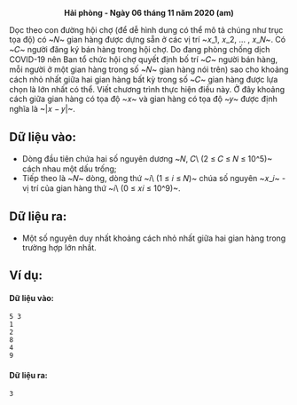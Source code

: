 **<center>Hải phòng - Ngày 06 tháng 11 năm 2020 (am)</center>**

Dọc theo con đường hội chợ (để dễ hình dung có thể mô tả chúng như trục tọa độ) có ~𝑁~ gian hàng được dựng sẵn ở các vị trí ~𝑥_1, 𝑥_2, … , 𝑥_𝑁~. Có ~𝐶~ người đăng ký bán hàng trong hội chợ. Do đang phòng chống dịch COVID-19 nên Ban tổ chức hội chợ quyết định bố trí ~𝐶~ người bán hàng, mỗi người ở một gian hàng trong số ~𝑁~ gian hàng nói trên) sao cho khoảng cách nhỏ nhất giữa hai gian hàng bất kỳ trong số ~𝐶~ gian hàng được lựa chọn là lớn nhất có thể. Viết chương trình thực hiện điều này. Ở đây khoảng cách giữa gian hàng có tọa độ ~𝑥~ và gian hàng có tọa độ ~𝑦~ được định nghĩa là ~|𝑥 − 𝑦|~.

## Dữ liệu vào:
- Dòng đầu tiên chứa hai số nguyên dương ~𝑁, 𝐶\ (2 ≤ 𝐶 ≤ 𝑁 ≤ 10^5)~ cách nhau một dấu trống;
- Tiếp theo là ~𝑁~ dòng, dòng thứ ~𝑖\ (1 ≤ 𝑖 ≤ 𝑁)~ chúa số nguyên ~𝑥_𝑖~ - vị trí của gian hàng thứ ~𝑖\ (0 ≤ 𝑥𝑖 ≤ 10^9)~.

## Dữ liệu ra:
- Một số nguyên duy nhất khoảng cách nhỏ nhất giữa hai gian hàng trong trường hợp lớn nhất.

## Ví dụ:
#### Dữ liệu vào:
```
5 3
1
2
8
4
9
```

#### Dữ liệu ra:
```
3
```